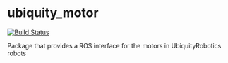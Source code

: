 # ubiquity_motor
[![Build Status](https://travis-ci.org/UbiquityRobotics/ubiquity_motor.svg?branch=hydro)](https://travis-ci.org/UbiquityRobotics/ubiquity_motor)

Package that provides a ROS interface for the motors in UbiquityRobotics robots
